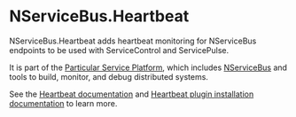 # NServiceBus.Heartbeat

NServiceBus.Heartbeat adds heartbeat monitoring for NServiceBus endpoints to be used with ServiceControl and ServicePulse.

It is part of the [Particular Service Platform](https://particular.net/service-platform), which includes [NServiceBus](https://particular.net/nservicebus) and tools to build, monitor, and debug distributed systems.

See the [Heartbeat documentation](https://docs.particular.net/monitoring/heartbeats/) and [Heartbeat plugin installation documentation](https://docs.particular.net/monitoring/heartbeats/install-plugin) to learn more.
